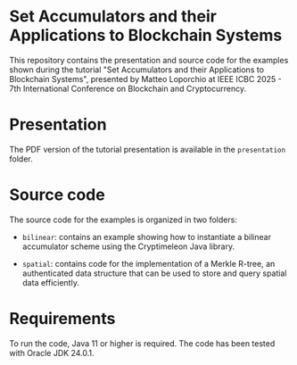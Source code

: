 # Set Accumulators and their Applications to Blockchain Systems

This repository contains the presentation and source code for the examples shown during the tutorial "Set Accumulators and their Applications to Blockchain Systems", presented by Matteo Loporchio at IEEE ICBC 2025 - 7th International Conference on Blockchain and Cryptocurrency.

# Presentation

The PDF version of the tutorial presentation is available in the `presentation` folder.

# Source code

The source code for the examples is organized in two folders:

- `bilinear`: contains an example showing how to instantiate a bilinear accumulator scheme using the Cryptimeleon Java library.

- `spatial`: contains code for the implementation of a Merkle R-tree, an authenticated data structure that can be used to store and query spatial data efficiently.

# Requirements

To run the code, Java 11 or higher is required. The code has been tested with Oracle JDK 24.0.1.


